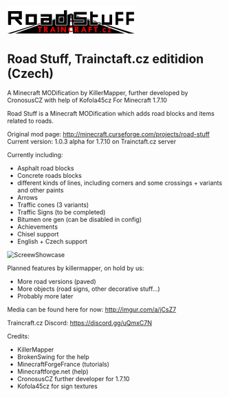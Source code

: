 ![Logo](https://github.com/Cronosus/roadstuff.TC.cz/blob/1.7.10/src/main/resources/assets/roadstuff/textures/gui/logo.png)
# Road Stuff, Trainctaft.cz editidion (Czech)
A Minecraft MODification by KillerMapper, further developed by CronosusCZ with help of Kofola45cz
For Minecraft 1.7.10


Road Stuff is a Minecraft MODification which adds road blocks and items related to roads.

Original mod page: http://minecraft.curseforge.com/projects/road-stuff
Current version: 1.0.3 alpha for 1.7.10 on Trainctaft.cz server

Currently including:
- Asphalt road blocks
- Concrete roads blocks
- different kinds of lines, including corners and some crossings + variants and other paints
- Arrows
- Traffic cones (3 variants)
- Traffic Signs (to be completed)
- Bitumen ore gen (can be disabled in config)
- Achievements
- Chisel support
- English + Czech support

![ScreewShowcase](http://killermapper.net/roadstuffmod/RoadStuffScreenShowcase01.jpg)

Planned features by killermapper, on hold by us:
- More road versions (paved)
- More objects (road signs, other decorative stuff...)
- Probably more later

Media can be found here for now: http://imgur.com/a/jCsZ7

Traincraft.cz Discord: https://discord.gg/uQmxC7N

Credits:

- KillerMapper
- BrokenSwing for the help
- MinecraftForgeFrance (tutorials)
- Minecraftforge.net (help)
- CronosusCZ further developer for 1.7.10
- Kofola45cz for sign textures
